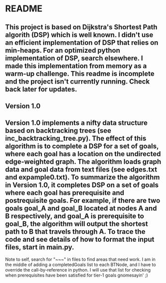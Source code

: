 # README
This project is based on Dijkstra's Shortest Path algorith (DSP) which is well known. I didn't use an efficient implementation of DSP that relies on min-heaps. For an optimized python implementation of DSP, search elsewhere.
I made this implementation from memory as a warm-up challenge.
This readme is incomplete and the project isn't currently running.
Check back later for updates.
---
## Version 1.0
Version 1.0 implements a nifty data structure based on backtracking trees (see inc_backtracking_tree.py). The effect of this algorithm is to complete a DSP for a set of goals, where each goal has a location on the undirected edge-weighted graph. The algorithm loads graph data and goal data from text files (see edges.txt and expample0.txt). To summarize the algorithm in Version 1.0, it completes DSP on a set of goals where each goal has prerequisite and postrequisite goals. For example, if there are two goals goal_A and goal_B located at nodes A and B respectively, and goal_A is prerequisite to goal_B, the algorithm will output the shortest path to B that travels through A. To trace the code and see details of how to format the input files, start in main.py. 
---
Note to self, search for "~~~" in files to find areas that need work.
I am in the middle of adding a completedGoals list to each BTNode, and I have to override the call-by-reference in python. I will use that list for checking when prerequisites have been satisfied for tier-1 goals gnomesayin' ;)
